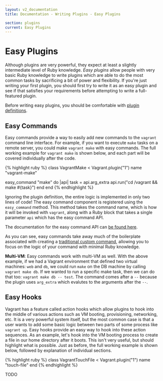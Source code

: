 ```yaml
---
layout: v2_documentation
title: Documentation - Writing Plugins - Easy Plugins

section: plugins
current: Easy Plugins
---
```

# Easy Plugins

Although plugins are very powerful, they expect at least a slightly
intermediate level of Ruby knowledge. _Easy plugins_ allow people with
very basic Ruby knowledge to write plugins which are able to do the most
common tasks by sacrificing a bit of power and flexibility. If you're just
writing your first plugin, you should first try to write it as an easy plugin
and see if that satisfies your requirements before attempting to write a
full-featured plugin.

Before writing easy plugins, you should be comfortable with
[plugin definitions](/v2/docs/plugins/writing/definition.html).

## Easy Commands

Easy commands provide a way to easily add new commands to the `vagrant`
command line interface. For example, if you want to execute `make` tasks
on a remote server, you could make `vagrant make` with easy commands. The full
working example for `vagrant make` is shown below, and each part will be
covered individually after the code.

{% highlight ruby %}
class VagrantMake < Vagrant.plugin("1")
  name "vagrant-make"

  easy_command "make" do |api|
    task = api.arg_extra
    api.run("cd /vagrant && make #{task}")
  end
end
{% endhighlight %}

Ignoring the plugin definition, the entire logic is implemented in only
two lines of code! The easy command component is registered using the
`easy_command` method. This method takes the command name, which is how
it will be invoked with `vagrant`, along with a Ruby block that takes a
single parameter `api` which has the easy command API.

The documentation for the easy command API can
[be found here](http://rubydoc.info/github/mitchellh/vagrant/master/Vagrant/Easy/CommandAPI).

As you can see, easy commands take away much of the boilerplate associated
with creating a [traditional custom command](/v2/docs/plugins/writing/commands.html),
allowing you to focus on the logic of your command with minimal Ruby knowledge.

**Multi-VM**: Easy commands work with multi-VM as well. With the above
example, if we had a Vagrant environment that defined two virtual machines:
`web` and `db`, we could run `make` on the DB machine by calling
`vagrant make db`. If we wanted to run a specific make task, then we can
do that too: `vagrant make db -- test`. The command comes after a `--` because
the plugin uses `arg_extra` which evalutes to the arguments after the `--`.

## Easy Hooks

Vagrant has a feature called action hooks which allow plugins to hook into
the middle of various actions such as VM booting, provisioning, networking,
etc. It is a very powerful system itself, but the most common case is that
a user wants to add some basic logic between two parts of some process like
`vagrant up`. Easy hooks provide an easy way to hook into these action
sequences. As an example, let's hook into the VM booting process to create
a file in our home directory after it boots. This isn't very useful, but
should highlight what is possible. Just as before, the full working example
is shown below, followed by explanation of individual sections.

{% highlight ruby %}
class VagrantTouchFile < Vagrant.plugin("1")
  name "touch-file"
end
{% endhighlight %}

TODO
